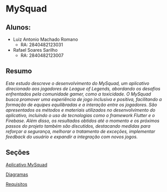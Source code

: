 # MySquad
## **Alunos:**

* Luiz Antonio Machado Romano
	* RA: 2840482123031
* Rafael Soares Sarilho
	* RA: 2840482123007
	
## Resumo
*Este estudo descreve o desenvolvimento do MySquad, um aplicativo direcionado aos jogadores de League of Legends, abordando os desafios enfrentados pela comunidade gamer, como a toxicidade. O MySquad busca promover uma experiência de jogo inclusiva e positiva, facilitando a formação de equipes equilibradas e a interação entre os jogadores. São apresentados os métodos e materiais utilizados no desenvolvimento do aplicativo, incluindo o uso de tecnologias como o framework Flutter e o Firebase. Além disso, os resultados obtidos até o momento e os próximos passos do projeto também são discutidos, destacando medidas para reforçar a segurança, melhorar o tratamento de exceções, implementar feedback do usuário e expandir a integração com novos jogos.*

## Seções

[Aplicativo MySquad](https://github.com/rafaelsarilho/MySquad/tree/main/Aplicativo)

[Diagramas](https://github.com/rafaelsarilho/MySquad/tree/main/Diagramas)

[Requisitos](https://github.com/rafaelsarilho/MySquad/tree/main/Requisitos)